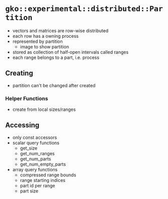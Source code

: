 # `gko::experimental::distributed::Partition`

- vectors and matrices are row-wise distributed
- each row has a owning process
- represented by partition
  - image to show partition
- stored as collection of half-open intervals called ranges
- each range belongs to a part, i.e. process


## Creating

- partition can't be changed after created

### Helper Functions

- create from local sizes/ranges

## Accessing 

- only const accessors
- scalar query functions
  - get_size
  - get_num_ranges
  - get_num_parts
  - get_num_empty_parts
- array query functions
  - compressed range bounds
  - range starting indices
  - part id per range
  - part size